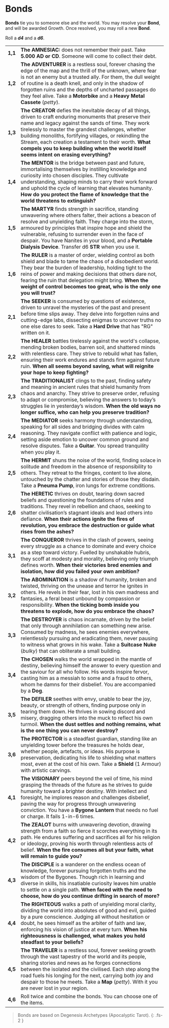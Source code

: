 # Bonds

**Bonds** tie you to someone else and the world.
You may resolve your **Bond**, and will be awarded Growth.
Once resolved, you may roll a new **Bond**.

Roll a ***d4*** and a ***d6***.

|         |                                                                                                                                                                                                                                                                                                                                                                                                                                           |
| ------- | ----------------------------------------------------------------------------------------------------------------------------------------------------------------------------------------------------------------------------------------------------------------------------------------------------------------------------------------------------------------------------------------------------------------------------------------- |
| **1,1** | **The AMNESIAC:** does not remember their past. Take **5.000 AD or CD**. Someone will come to collect their debt.                                                                                                                                                                                                                                                                                                                         |
| **1,2** | **The ADVENTURER** is a restless soul, forever chasing the edge of the map and the thrill of the unknown, where fear is not an enemy but a trusted ally. For them, the dull weight of routine is a death knell, and only in the shadow of forgotten ruins and the depths of uncharted passages do they feel alive. Take a **Motorbike** and a **Heavy Metal Cassete** (*petty*).                                                          |
| **1,3** | **The CREATOR** defies the inevitable decay of all things, driven to craft enduring monuments that preserve their name and legacy against the sands of time. They work tirelessly to master the grandest challenges, whether building monoliths, fortifying villages, or rekindling the Stream, each creation a testament to their worth. **What compels you to keep building when the world itself seems intent on erasing everything?** |
| **1,4** | **The MENTOR** is the bridge between past and future, immortalising themselves by instilling knowledge and curiosity into chosen disciples. They cultivate understanding, shaping minds to carry their work forward and uphold the cycle of learning that elevates humanity. **How do you protect the flame of knowledge that the world threatens to extinguish?**                                                                        |
| **1,5** | **The MARTYR** finds strength in sacrifice, standing unwavering where others falter, their actions a beacon of resolve and unyielding faith. They charge into the storm, armoured by principles that inspire hope and shield the vulnerable, refusing to surrender even in the face of despair. You have Nanites in your blood, and a **Portable Dialysis Device**. Transfer d6 **STR** when you use it.                                  |
| **1,6** | **The RULER** is a master of order, wielding control as both shield and blade to tame the chaos of a disobedient world. They bear the burden of leadership, holding tight to the reins of power and making decisions that others dare not, fearing the ruin that delegation might bring. **When the weight of control becomes too great, who is the only one you will trust?**                                                            |
| **2,1** | **The SEEKER** is consumed by questions of existence, driven to unravel the mysteries of the past and present before time slips away. They delve into forgotten ruins and cutting-edge labs, dissecting enigmas to uncover truths no one else dares to seek. Take a **Hard Drive** that has "RG" written on it.                                                                                                                           |
| **2,2** | **The HEALER** battles tirelessly against the world's collapse, mending broken bodies, barren soil, and shattered minds with relentless care. They strive to rebuild what has fallen, ensuring their work endures and stands firm against future ruin. **When all seems beyond saving, what will reignite your hope to keep fighting?**                                                                                                   |
| **2,3** | **The TRADITIONALIST** clings to the past, finding safety and meaning in ancient rules that shield humanity from chaos and anarchy. They strive to preserve order, refusing to adapt or compromise, believing the answers to today’s struggles lie in yesterday’s wisdom. **When the old ways no longer suffice, who can help you preserve tradition?**                                                                                   |
| **2,4** | **The MEDIATOR** seeks harmony through understanding, speaking for all sides and bridging divides with calm reasoning. They navigate conflict with patience and logic, setting aside emotion to uncover common ground and resolve disputes. Take a **Guitar**. You spread tranquility when you play it.                                                                                                                                   |
| **2,5** | **The HERMIT** shuns the noise of the world, finding solace in solitude and freedom in the absence of responsibility to others. They retreat to the fringes, content to live alone, untouched by the chatter and stories of those they disdain. Take a **Pneuma Pump**, iron lungs for extreme conditions.                                                                                                                                |
| **2,6** | **The HERETIC** thrives on doubt, tearing down sacred beliefs and questioning the foundations of rules and traditions. They revel in rebellion and chaos, seeking to shatter civilisation’s stagnant ideals and lead others into defiance. **When their actions ignite the fires of revolution, you embrace the destruction or guide what rises from the ashes?**                                                                         |
| **3,1** | **The CONQUEROR** thrives in the clash of powers, seeing every struggle as a chance to dominate and every choice as a step toward victory. Fuelled by unshakable hubris, they scoff at modesty and morality, believing only triumph defines worth. **When their victories bred enemies and isolation, how did you failed your own ambition?**                                                                                             |
| **3,2** | **The ABOMINATION** is a shadow of humanity, broken and twisted, thriving on the unease and terror he ignites in others. He revels in their fear, lost in his own madness and fantasies, a feral beast unbound by compassion or responsibility. **When the ticking bomb inside you threatens to explode, how do you embrace the chaos?**                                                                                                  |
| **3,3** | **The DESTROYER** is chaos incarnate, driven by the belief that only through annihilation can something new arise. Consumed by madness, he sees enemies everywhere, relentlessly pursuing and eradicating them, never pausing to witness what grows in his wake. Take a **Suitcase Nuke** (*bulky*) that can obliterate a small building.                                                                                                 |
| **3,4** | **The CHOSEN** walks the world wrapped in the mantle of destiny, believing himself the answer to every question and the saviour for all who follow. His words inspire fervor, casting him as a messiah to some and a fraud to others, whom he damns for their disbelief. You are  accompanied by a **Dog**.                                                                                                                               |
| **3,5** | **The DEFILER** seethes with envy, unable to bear the joy, beauty, or strength of others, finding purpose only in tearing them down. He thrives in sowing discord and misery, dragging others into the muck to reflect his own turmoil. **When the dust settles and nothing remains, what is the one thing you can never destroy?**                                                                                                       |
| **3,6** | **The PROTECTOR** is a steadfast guardian, standing like an unyielding tower before the treasures he holds dear, whether people, artefacts, or ideas. His purpose is preservation, dedicating his life to shielding what matters most, even at the cost of his own. Take a **Shield** (1 Armour) with artistic carvings.                                                                                                                  |
| **4,1** | **The VISIONARY** peers beyond the veil of time, his mind grasping the threads of the future as he strives to guide humanity toward a brighter destiny. With intellect and foresight, he implores reason and challenges disbelief, paving the way for progress through unwavering conviction. You have a **Bygone Lantern** that needs no fuel or charge. It fails 1-in-6 times.                                                          |
| **4,2** | **The ZEALOT** burns with unwavering devotion, drawing strength from a faith so fierce it scorches everything in its path. He endures suffering and sacrifices all for his religion or ideology, proving his worth through relentless acts of belief. **When the fire consumes all but your faith, what will remain to guide you?**                                                                                                       |
| **4,3** | **The DISCIPLE** is a wanderer on the endless ocean of knowledge, forever pursuing forgotten truths and the wisdom of the Bygones. Though rich in learning and diverse in skills, his insatiable curiosity leaves him unable to settle on a single path. **When faced with the need to choose, how do you continue drifting in search of more?**                                                                                          |
| **4,4** | **The RIGHTEOUS** walks a path of unyielding moral clarity, dividing the world into absolutes of good and evil, guided by a pure conscience. Judging all without hesitation or doubt, he sees himself as the arbiter of faith and law, enforcing his vision of justice at every turn. **When his righteousness is challenged, what makes you hold steadfast to your beliefs?**                                                            |
| **4,5** | **The TRAVELER** is a restless soul, forever seeking growth through the vast tapestry of the world and its people, sharing stories and news as he forges connections between the isolated and the civilised. Each step along the road fuels his longing for the next, carrying both joy and despair to those he meets. Take a **Map** (*petty*). With it you are never lost in your region.                                               |
| **4,6** | Roll twice and combine the bonds. You can choose one of the items.                                                                                                                                                                                                                                                                                                                                                                        |

> Bonds are based on Degenesis Archetypes (Apocalyptic Tarot).
{: .fs-2 }
